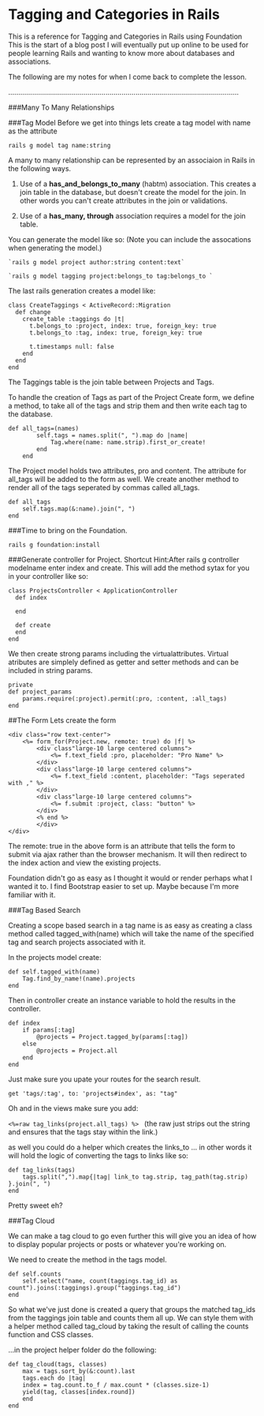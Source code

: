 # Tagging and Categories in Rails

This is a reference for Tagging and Categories in Rails using Foundation
This is the start of a blog post I will eventually put up online to be used for 
people learning Rails and wanting to know more about databases and associations. 

The following are my notes for when I come back to complete the lesson. 

....................................................................................................................

###Many To Many Relationships

###Tag Model
Before we get into things lets create a tag model with name as the attribute

`rails g model tag name:string`

A many to many relationship can be represented by an associaion in Rails in the following ways.

1. Use of a **has_and_belongs_to_many** (habtm) association. This creates a join table in the database, but doesn't create the model for the join. In other words you can't create attributes in the join or validations. 

2. Use of a **has_many, through** association requires a model for the join table. 

You can generate the model like so: 
(Note you can include the assocations when generating the model.)

	`rails g model project author:string content:text`
	
	`rails g model tagging project:belongs_to tag:belongs_to ` 

The last rails generation creates a model like:
```
class CreateTaggings < ActiveRecord::Migration
  def change
    create_table :taggings do |t|
      t.belongs_to :project, index: true, foreign_key: true
      t.belongs_to :tag, index: true, foreign_key: true

      t.timestamps null: false
    end
  end
end
```
The Taggings table is the join table between Projects and Tags.

To handle the creation of Tags as part of the Project Create form, we define a method, to take all of the tags and strip them and then write each tag to the database. 
```
def all_tags=(names)
		self.tags = names.split(", ").map do |name|
			Tag.where(name: name.strip).first_or_create!
		end
	end
```
The Project model holds two attributes, pro and content. The attribute for all_tags will be added to the form as well. 
We create another method to render all of the tags seperated by commas called all_tags.
```
def all_tags 
	self.tags.map(&:name).join(", ")
end
```
###Time to bring on the Foundation. 

`rails g foundation:install`

###Generate controller for Project. 
Shortcut Hint:After rails g controller modelname enter index and create. This will add the method sytax for you in your controller like so:

```
class ProjectsController < ApplicationController
  def index
  	
  end

  def create
  end
end
```
We then create strong params including the virtualattributes. Virtual atributes are simplely defined as getter and setter methods and can be included in string params. 

```
private 
def project_params 
	params.require(:project).permit(:pro, :content, :all_tags)
end
```

##The Form
Lets create the form
```
<div class="row text-center">
	<%= form_for(Project.new, remote: true) do |f| %>
		<div class"large-10 large centered columns">
			<%= f.text_field :pro, placeholder: "Pro Name" %>
		</div>
		<div class"large-10 large centered columns">
			<%= f.text_field :content, placeholder: "Tags seperated with ," %>
		</div>
		<div class"large-10 large centered columns">
			<%= f.submit :project, class: "button" %>
		</div>
		<% end %>
		</div>
</div>
```

The remote: true in the above form is an attribute that tells the form to submit via ajax rather than the browser mechanism.
It will then redirect to the index action and view the existing projects. 

Foundation didn't go as easy as I thought it would or render perhaps what I wanted it to. I find Bootstrap easier to set up. Maybe because I'm more familiar with it. 

###Tag Based Search

Creating a scope based search in a tag name is as easy as creating a class method called tagged_with(name) which will take the name of the specified tag and search projects associated with it. 

In the projects model create:

```
def self.tagged_with(name)
	Tag.find_by_name!(name).projects
end
```

Then in controller create an instance variable to hold the results in the controller. 

```
def index
	if params[:tag]
		@projects = Project.tagged_by(params[:tag])
	else
		@projects = Project.all
	end
end
```
Just make sure you upate your routes for the search result. 

`get 'tags/:tag', to: 'projects#index', as: "tag"`


Oh and in the views make sure you add:

`<%=raw tag_links(project.all_tags) %> `
(the raw just strips out the string and ensures that the tags stay within the link.)

as well you could do a helper which creates the links_to ... in other words it will hold the logic of converting the tags to links like so:

```
def tag_links(tags)
	tags.split(",").map{|tag| link_to tag.strip, tag_path(tag.strip) }.join(", ")
end
```
Pretty sweet eh?

###Tag Cloud

We can make a tag cloud to go even further this will give you an idea of how to display popular projects or posts or whatever you're working on. 

We need to create the method in the tags model. 

```
def self.counts
	self.select("name, count(taggings.tag_id) as count").joins(:taggings).group("taggings.tag_id")
end
```

So what we've just done is created a query that groups the matched tag_ids from the taggings join table and counts them all up. 
We can style them with a helper method called tag_cloud by taking the result of calling the counts function and CSS classes. 

...in the project helper folder do the following:

```
def tag_cloud(tags, classes)
	max = tags.sort_by(&:count).last
	tags.each do |tag|
	index = tag.count.to_f / max.count * (classes.size-1)
	yield(tag, classes[index.round])
	end
end
```

